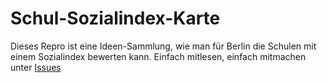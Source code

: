 # Schul-Sozialindex-Karte

Dieses Repro ist eine Ideen-Sammlung, wie man für Berlin die Schulen mit einem Sozialindex bewerten kann. Einfach mitlesen, einfach mitmachen unter [Issues](https://github.com/tursics/thought-school-social-index-map/issues)
